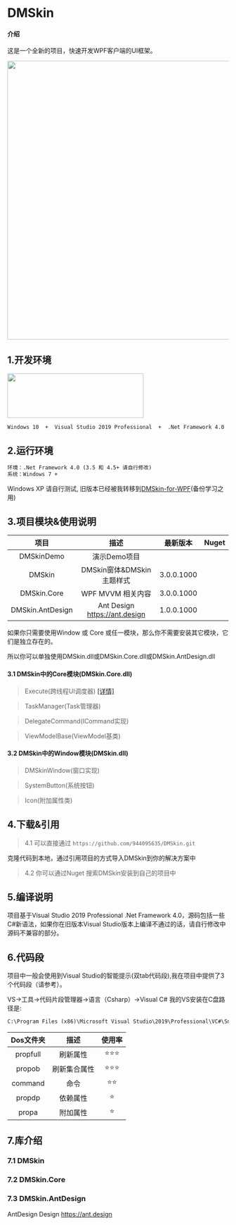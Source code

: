 # DMSkin

#### 介绍
这是一个全新的项目，快速开发WPF客户端的UI框架。

<img src="https://raw.githubusercontent.com/944095635/DMSkin/master/Docs/Image/Demo.png" width="985" height="633" align="center">

## 1.开发环境

<img src="https://raw.githubusercontent.com/944095635/DMSkin/master/Docs/Image/VS.png" width="310" height="101" align="center">

````xml
Windows 10  +  Visual Studio 2019 Professional  +  .Net Framework 4.0
````

## 2.运行环境
````xml
环境：.Net Framework 4.0 (3.5 和 4.5+ 请自行修改)
系统：Windows 7 +
````

Windows XP 请自行测试,
旧版本已经被我转移到[DMSkin-for-WPF](https://github.com/944095635/DMSkin-for-WPF)(备份学习之用)

## 3.项目模块&使用说明

| 项目               |   描述                         | 最新版本            | Nuget |
| :----:            |   :----:                       |   :----:       |:----:  | 
| DMSkinDemo        | 演示Demo项目                    |                |        |  
| DMSkin            | DMSkin窗体&DMSkin主题样式        | 3.0.0.1000     |        |
| DMSkin.Core       | WPF MVVM 相关内容               | 3.0.0.1000     |        |
| DMSkin.AntDesign  | Ant Design https://ant.design  | 1.0.0.1000     |        |

如果你只需要使用Window 或 Core 或任一模块，那么你不需要安装其它模块，它们是独立存在的。

所以你可以单独使用DMSkin.dll或DMSkin.Core.dll或DMSkin.AntDesign.dll

#### 3.1 DMSkin中的Core模块(DMSkin.Core.dll)
> Execute(跨线程UI调度器) [[详情]](https://github.com/944095635/DMSkin/wiki/%E8%B7%A8%E7%BA%BF%E7%A8%8BUI%E8%B0%83%E5%BA%A6%E5%99%A8)

> TaskManager(Task管理器)

> DelegateCommand(ICommand实现)

> ViewModelBase(ViewModel基类)

#### 3.2 DMSkin中的Window模块(DMSkin.dll)
> DMSkinWindow(窗口实现)

> SystemButton(系统按钮)

> Icon(附加属性类)


## 4.下载&引用
> 4.1 可以直接通过   `https://github.com/944095635/DMSkin.git`

克隆代码到本地，通过引用项目的方式导入DMSkin到你的解决方案中

> 4.2 你可以通过Nuget 搜索DMSkin安装到自己的项目中


## 5.编译说明
项目基于Visual Studio 2019 Professional .Net Framework 4.0，源码包括一些C#新语法，如果你在旧版本Visual Studio版本上编译不通过的话，请自行修改中源码不兼容的部分。


## 6.代码段
项目中一般会使用到Visual Studio的智能提示(双tab代码段),我在项目中提供了3个代码段（请参考）。

VS->工具->代码片段管理器->语言（Csharp）->Visual C#
我的VS安装在C盘路径是:
````xml
C:\Program Files (x86)\Microsoft Visual Studio\2019\Professional\VC#\Snippets\2052\Visual C#
````

| Dos文件夹                | 描述   |使用率   |
| :----:              | :---:          | :---:          |
| propfull  |  刷新属性       |⭐⭐⭐|
| propob  |  刷新集合属性       |⭐⭐⭐|
| command   | 命令        |⭐⭐|
| propdp    | 依赖属性    |⭐|
| propa    | 附加属性    |⭐|


## 7.库介绍

### 7.1 DMSkin 


### 7.2 DMSkin.Core 


### 7.3 DMSkin.AntDesign 
AntDesign Design https://ant.design
